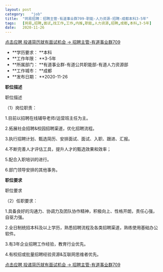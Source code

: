```yaml
---
layout:	post
category:	"job"
title:	"网易招聘：招聘主管-有道事业群709-职能-人力资源-招聘-成都本科3-5年"
tags:	[网易,招聘,面试,找工作,工作,内推,职能,人力资源,招聘,成都,本科,3-5年]
date:	2020-11-26
---
```


[点击应聘 投递简历就有面试机会 ->  招聘主管-有道事业群709](http://mobile.bole.netease.com/bole/boleDetail?id=26217&employeeId=346f03c3cda5f04c&key=all)



- **学历要求： **本科
- **工作年限： **3-5年
- **所属部门： **有道事业群-有道公共职能部-有道人力资源部
- **工作城市： **成都
- **发布日期： **2020-11-26



**职位描述**

职位描述

（1）岗位职责：

1.目前以招聘在线辅导老师/运营班主任为主。

2.拓展社会招聘&amp;校园招聘渠道，优化招聘流程。

3.执行招聘计划、甄选简历、安排面试、面试、入职、跟进、汇报。

4.不断完善人才评估工具，提升人才的甄选效果和效率；

5.配合入职培训的进行。

6.部门领导安排的其他事务。





**职位要求**

职位要求

（2）任职要求：

1.具备良好的沟通力、协调力及团队协作精神，积极向上、性格开朗，责任心强，自驱力强。

2.全日制统招本科及以上学历，熟悉招聘流程及各类招聘渠道，熟练使用基础办公软件。

3.有3年企业招聘工作经验，教育行业优先。

4.有校招或批量招聘经验资源&amp;互联网思维者优先。



[点击应聘 投递简历就有面试机会 ->  招聘主管-有道事业群709](http://mobile.bole.netease.com/bole/boleDetail?id=26217&employeeId=346f03c3cda5f04c&key=all)